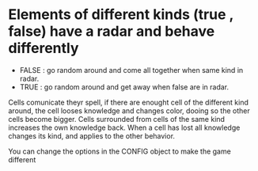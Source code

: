 # Elements of different kinds (true , false) have a radar and behave differently

- FALSE : go random around and come all together when same kind in radar.
- TRUE : go random around and get away when false are in radar.

Cells comunicate theyr spell, if there are enought cell of the different kind around, the cell looses knowledge and changes color, dooing so the other cells become bigger.
Cells surrounded from cells of the same kind increases the own knowledge back.
When a cell has lost all knowledge changes its kind, and applies to the other behavior.

You can change the options in the CONFIG object to make the game different
